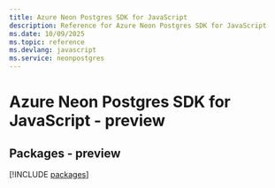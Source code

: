 ```yaml
---
title: Azure Neon Postgres SDK for JavaScript
description: Reference for Azure Neon Postgres SDK for JavaScript
ms.date: 10/09/2025
ms.topic: reference
ms.devlang: javascript
ms.service: neonpostgres
---
```

# Azure Neon Postgres SDK for JavaScript - preview
## Packages - preview
[!INCLUDE [packages](neon-postgres-index.md)]